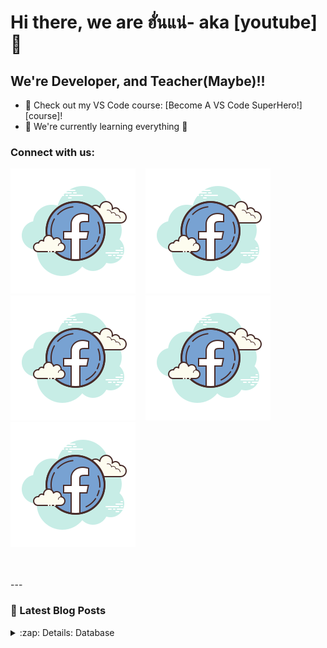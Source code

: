 # Hi there, we are ฮั่นแน่- aka [youtube] 👋 

## We're Developer, and Teacher(Maybe)!!

- 🔭 Check out my VS Code course: [Become A VS Code SuperHero!][course]!
- 🌱 We're currently learning everything 🤣


### Connect with us:

[![website](./img/facebook.svg)](https://www.facebook.com/nattapon.wongpoomee)
&nbsp;&nbsp;
[![website](./img/facebook.svg)](https://www.facebook.com/profile.php?id=100007749335246)
&nbsp;&nbsp;
[![website](./img/facebook.svg)](https://www.facebook.com/CPT.C4P741N)
&nbsp;&nbsp;
[![website](./img/facebook.svg)](https://www.facebook.com/nanping.nakharin)
&nbsp;&nbsp;
[![website](./img/facebook.svg)](https://www.facebook.com/profile.php?id=100009337702555)

<br />
<br />
---

### 📕 Latest Blog Posts

<details>
  <summary>:zap: Details: Database</summary>
  
<!--START_SECTION:activity-->
1. user -->id(int(11)), username(varchar(255)), password(varchar(255)), email(varchar(255)), question(varchar(255)), answer(varchar(255)), bio(varchar(255))
2. post -->id_post(int(11)), id_post(int(11)), title(varchar(255)), content(longtext)
  ⚠⚠ id_post => set as foreign key ref from user:id
<!--END_SECTION:activity-->

</details>
